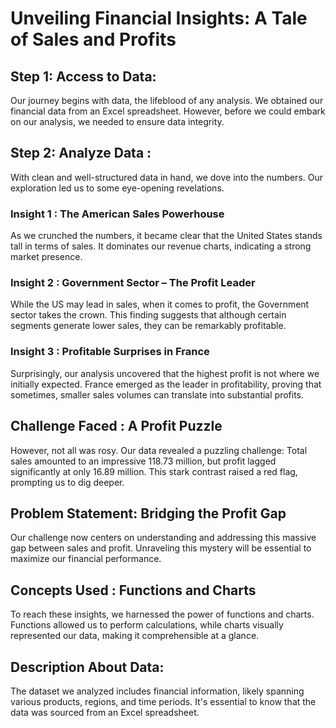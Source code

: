 # Unveiling Financial Insights: A Tale of Sales and Profits
## Step 1: Access to Data:

Our journey begins with data, the lifeblood of any analysis. We obtained our financial data from an Excel spreadsheet. However, before we could embark on our analysis, we needed to ensure data integrity.
## Step 2: Analyze Data :

With clean and well-structured data in hand, we dove into the numbers. Our exploration led us to some eye-opening revelations.
### Insight 1 : The American Sales Powerhouse

As we crunched the numbers, it became clear that the United States stands tall in terms of sales. It dominates our revenue charts, indicating a strong market presence.
### Insight 2 : Government Sector – The Profit Leader

While the US may lead in sales, when it comes to profit, the Government sector takes the crown. This finding suggests that although certain segments generate lower sales, they can be remarkably profitable.
### Insight 3 : Profitable Surprises in France

Surprisingly, our analysis uncovered that the highest profit is not where we initially expected. France emerged as the leader in profitability, proving that sometimes, smaller sales volumes can translate into substantial profits.
## Challenge Faced : A Profit Puzzle

However, not all was rosy. Our data revealed a puzzling challenge: Total sales amounted to an impressive 118.73 million, but profit lagged significantly at only 16.89 million. This stark contrast raised a red flag, prompting us to dig deeper.
## Problem Statement: Bridging the Profit Gap

Our challenge now centers on understanding and addressing this massive gap between sales and profit. Unraveling this mystery will be essential to maximize our financial performance.
## Concepts Used : Functions and Charts

To reach these insights, we harnessed the power of functions and charts. Functions allowed us to perform calculations, while charts visually represented our data, making it comprehensible at a glance.
## Description About Data:

The dataset we analyzed includes financial information, likely spanning various products, regions, and time periods. It's essential to know that the data was sourced from an Excel spreadsheet.
